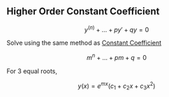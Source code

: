 ## Higher Order Constant Coefficient

$$
y^{(n)} + \dots + py' + qy = 0
$$

Solve using the same method as [Constant Coefficient](08_Constant_Coefficient.md)

$$
m^n + \dots + pm + q = 0
$$

For 3 equal roots,

$$
y(x) = e^{mx}(c_1 + c_2 x + c_3 x^2)
$$

